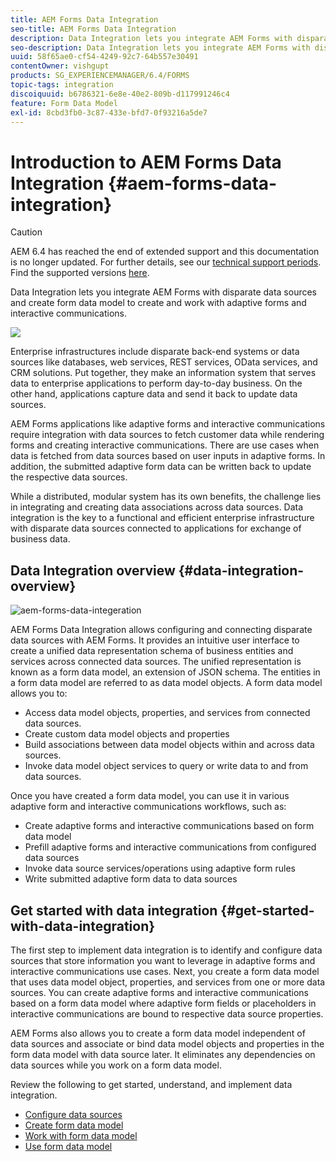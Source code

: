 ```yaml
---
title: AEM Forms Data Integration
seo-title: AEM Forms Data Integration
description: Data Integration lets you integrate AEM Forms with disparate data sources and create form data model to create and work with adaptive forms and interactive communications.
seo-description: Data Integration lets you integrate AEM Forms with disparate data sources and create form data model to create and work with adaptive forms and interactive communications.
uuid: 58f65ae0-cf54-4249-92c7-64b557e30491
contentOwner: vishgupt
products: SG_EXPERIENCEMANAGER/6.4/FORMS
topic-tags: integration
discoiquuid: b6786321-6e8e-40e2-809b-d117991246c4
feature: Form Data Model
exl-id: 8cbd3fb0-3c87-433e-bfd7-0f93216a5de7
---
```

# Introduction to AEM Forms Data Integration {#aem-forms-data-integration}

>[!CAUTION]
>
>AEM 6.4 has reached the end of extended support and this documentation is no longer updated. For further details, see our [technical support periods](https://helpx.adobe.com/support/programs/eol-matrix.html). Find the supported versions [here](https://experienceleague.adobe.com/docs/).

Data Integration lets you integrate AEM Forms with disparate data sources and create form data model to create and work with adaptive forms and interactive communications.

 ![](do-not-localize/data-integeration.png)

Enterprise infrastructures include disparate back-end systems or data sources like databases, web services, REST services, OData services, and CRM solutions. Put together, they make an information system that serves data to enterprise applications to perform day-to-day business. On the other hand, applications capture data and send it back to update data sources.

AEM Forms applications like adaptive forms and interactive communications require integration with data sources to fetch customer data while rendering forms and creating interactive communications. There are use cases when data is fetched from data sources based on user inputs in adaptive forms. In addition, the submitted adaptive form data can be written back to update the respective data sources.

While a distributed, modular system has its own benefits, the challenge lies in integrating and creating data associations across data sources. Data integration is the key to a functional and efficient enterprise infrastructure with disparate data sources connected to applications for exchange of business data.

## Data Integration overview {#data-integration-overview}

![aem-forms-data-integeration](assets/aem-forms-data-integeration.png)

AEM Forms Data Integration allows configuring and connecting disparate data sources with AEM Forms. It provides an intuitive user interface to create a unified data representation schema of business entities and services across connected data sources. The unified representation is known as a form data model, an extension of JSON schema. The entities in a form data model are referred to as data model objects. A form data model allows you to:

* Access data model objects, properties, and services from connected data sources.
* Create custom data model objects and properties
* Build associations between data model objects within and across data sources.
* Invoke data model object services to query or write data to and from data sources.

Once you have created a form data model, you can use it in various adaptive form and interactive communications workflows, such as:

* Create adaptive forms and interactive communications based on form data model
* Prefill adaptive forms and interactive communications from configured data sources
* Invoke data source services/operations using adaptive form rules
* Write submitted adaptive form data to data sources

## Get started with data integration {#get-started-with-data-integration}

The first step to implement data integration is to identify and configure data sources that store information you want to leverage in adaptive forms and interactive communications use cases. Next, you create a form data model that uses data model object, properties, and services from one or more data sources. You can create adaptive forms and interactive communications based on a form data model where adaptive form fields or placeholders in interactive communications are bound to respective data source properties.

AEM Forms also allows you to create a form data model independent of data sources and associate or bind data model objects and properties in the form data model with data source later. It eliminates any dependencies on data sources while you work on a form data model.

Review the following to get started, understand, and implement data integration.

* [Configure data sources](/help/forms/using/configure-data-sources.md)
* [Create form data model](/help/forms/using/create-form-data-models.md)
* [Work with form data model](/help/forms/using/work-with-form-data-model.md)
* [Use form data model](/help/forms/using/using-form-data-model.md)
